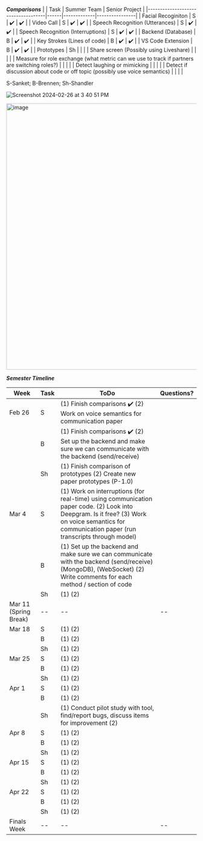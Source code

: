 **_Comparisons_**
|                                    | Task | Summer Team | Senior Project |
|------------------------------------|------|-------------|----------------|
| Facial Recoginiton                 | S    |    :heavy_check_mark:          |  :heavy_check_mark:               |
| Video Call                         | S    |     :heavy_check_mark:         |     :heavy_check_mark:            |
| Speech Recognition (Utterances)    | S    |        :heavy_check_mark:      |        :heavy_check_mark:         |
| Speech Recognition (Interruptions) | S    |        :heavy_check_mark:      |    :heavy_check_mark:             |
| Backend (Database)                 | B    | :heavy_check_mark:        |  :heavy_check_mark:          |
| Key Strokes (Lines of code)        | B    |    :heavy_check_mark:        |  :heavy_check_mark:            |
| VS Code Extension                  | B    |   :heavy_check_mark:         |      :heavy_check_mark:         |
| Prototypes                         | Sh    |             |                |
| Share screen (Possibly using Liveshare)                       |  |             |                |
| Measure for role exchange (what metric can we use to track if partners are switching roles?)                       |  |             |                |
| Detect laughing or mimicking                  |  |             |                |
| Detect if discussion about code or off topic  (possibly use voice semantics)                   |  |             |                |

S-Sanket; B-Brennen; Sh-Shandler


![Screenshot 2024-02-26 at 3 40 51 PM](https://github.com/shandlermason/InclusivePairProgrammingTool/assets/46688470/579a3246-a420-4379-9f49-b69df7654757)

<img width="703" alt="image" src="https://github.com/shandlermason/InclusivePairProgrammingTool/assets/104335907/667532d1-bb69-4867-8fe2-1277b235ca77">





**_Semester Timeline_**

| **Week**               | **Task** | **ToDo**                                                                               | **Questions?** |
|------------------------|----------|----------------------------------------------------------------------------------------|----------------|
| Feb 26                 | S        | (1) Finish comparisons :heavy_check_mark: (2) Work on voice semantics for communication paper             |                |
|                        | B        | (1) Finish comparisons :heavy_check_mark: (2) Set up the backend and make sure we can communicate with the backend (send/receive)                                                           |                |
|                        | Sh       | (1) Finish comparison of prototypes (2) Create new paper prototypes (P-1.0)            |                |
| Mar 4                  | S        | (1) Work on interruptions (for real-time) using communication paper code. (2) Look into Deepgram. Is it free? (3) Work on voice semantics for communication paper (run transcripts through model)                                                                                |                |
|                        | B        | (1) Set up the backend and make sure we can communicate with the backend (send/receive) (MongoDB), (WebSocket) (2) Write comments for each method / section of code                                                                                 |                |
|                        | Sh       | (1) (2)                                                                                |                |
| Mar 11  (Spring Break) | --       | --                                                                                     | --             |
| Mar 18                 | S        | (1) (2)                                                                                |                |
|                        | B        | (1) (2)                                                                                |                |
|                        | Sh       | (1) (2)                                                                                |                |
| Mar 25                 | S        | (1) (2)                                                                                |                |
|                        | B        | (1) (2)                                                                                |                |
|                        | Sh       | (1) (2)                                                                                |                |
| Apr 1                  | S        | (1) (2)                                                                                |                |
|                        | B        | (1) (2)                                                                                |                |
|                        | Sh       | (1) Conduct pilot study with tool, find/report bugs, discuss items for improvement (2) |                |
| Apr 8                  | S        | (1) (2)                                                                                |                |
|                        | B        | (1) (2)                                                                                |                |
|                        | Sh       | (1) (2)                                                                                |                |
| Apr 15                 | S        | (1) (2)                                                                                |                |
|                        | B        | (1) (2)                                                                                |                |
|                        | Sh       | (1) (2)                                                                                |                |
| Apr 22                 | S        | (1) (2)                                                                                |                |
|                        | B        | (1) (2)                                                                                |                |
|                        | Sh       | (1) (2)                                                                                |                |
| Finals Week            | --       | --                                                                                     | --             |
